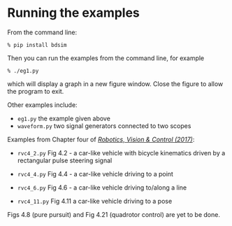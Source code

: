 # Running the examples

From the command line:

```
% pip install bdsim
```

Then you can run the examples from the command line, for example

```
% ./eg1.py
```

which will display a graph in a new figure window.  Close the figure to allow the program to exit.

Other examples include:

- `eg1.py` the example given above
- `waveform.py` two signal generators connected to two scopes

Examples from Chapter four of [_Robotics, Vision & Control (2017)_](https://petercorke.com/rvc/home):

- `rvc4_2.py` Fig 4.2 - a car-like vehicle with bicycle kinematics driven by a rectangular pulse steering signal
- `rvc4_4.py` Fig 4.4 - a car-like vehicle driving to a point

- `rvc4_6.py` Fig 4.6 - a car-like vehicle driving to/along a line


- `rvc4_11.py` Fig 4.11 a car-like vehicle driving to a pose


Figs 4.8 (pure pursuit) and Fig 4.21 (quadrotor control) are yet to be done.